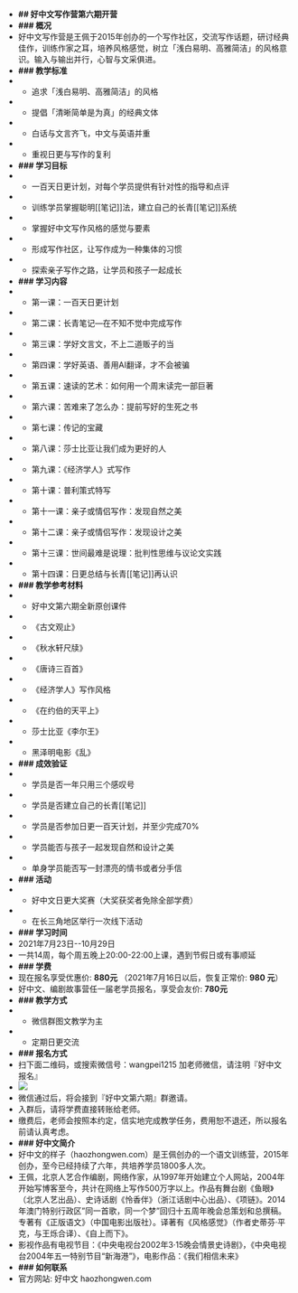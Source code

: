 - **## ​好中文写作营第六期开营**
- **### 概况**
- 好中文写作营是王佩于2015年创办的一个写作社区，交流写作话题，研讨经典佳作，训练作家之耳，培养风格感觉，树立「浅白易明、高雅简洁」的风格意识。输入与输出并行，心智与文采俱进。
- **### 教学标准**
- - 追求「浅白易明、高雅简洁」的风格
- - 提倡「清晰简单是为真」的经典文体
- - 白话与文言齐飞，中文与英语并重
- - 重视日更与写作的复利
- **### 学习目标**
- - 一百天日更计划，对每个学员提供有针对性的指导和点评
- - 训练学员掌握聪明[[笔记]]法，建立自己的长青[[笔记]]系统
- - 掌握好中文写作风格的感觉与要素
- - 形成写作社区，让写作成为一种集体的习惯
- - 探索亲子写作之路，让学员和孩子一起成长
- **### 学习内容**
- - 第一课：一百天日更计划
- - 第二课：长青笔记—在不知不觉中完成写作
- - 第三课：学好文言文，不上二道贩子的当
- - 第四课：学好英语、善用AI翻译，才不会被骗
- - 第五课：速读的艺术：如何用一个周末读完一部巨著
- - 第六课：苦难来了怎么办：提前写好的生死之书
- - 第七课：传记的宝藏
- - 第八课：莎士比亚让我们成为更好的人
- - 第九课：《经济学人》式写作
- - 第十课：普利策式特写
- - 第十一课：亲子或情侣写作：发现自然之美
- - 第十二课：亲子或情侣写作：发现设计之美
- - 第十三课：世间最难是说理：批判性思维与议论文实践
- - 第十四课：日更总结与长青[[笔记]]再认识
- **### 教学参考材料**
- - 好中文第六期全新原创课件
- - 《古文观止》
- - 《秋水轩尺牍》
- - 《唐诗三百首》
- - 《经济学人》写作风格
- - 《在约伯的天平上》
- - 莎士比亚《李尔王》
- - 黑泽明电影《乱》
- **### 成效验证**
- - 学员是否一年只用三个感叹号
- - 学员是否建立自己的长青[[笔记]]
- - 学员是否参加日更一百天计划，并至少完成70%
- - 学员能否与孩子一起发现自然和设计之美
- - 单身学员能否写一封漂亮的情书或者分手信
- **### 活动**
- - 好中文日更大奖赛（大奖获奖者免除全部学费）
- - 在长三角地区举行一次线下活动
- **### 学习时间**
- 2021年7月23日--10月29日
- 一共14周，每个周五晚上20:00-22:00上课，遇到节假日或有事顺延
- **### 学费**
- 现在报名享受优惠价: **880元** （2021年7月16日以后，恢复正常价: **980 元**）
- 好中文、编剧故事营任一届老学员报名，享受会友价: **780元**
- **### 教学方式**
- - 微信群图文教学为主
- - 定期日更交流
- **### 报名方式**
- 扫下面二维码，或搜索微信号：wangpei1215 加老师微信，请注明『好中文报名』
- ![](https://mmbiz.qpic.cn/sz_mmbiz_jpg/sCQD9pMXCWNRacYmUsT6amnGMx6bXQFIW8ia0HCWrSibY86IbZK1lUmBseljFqSia1lsQFr1X8RVicYBODpJsBoaxQ/640?wx_fmt=jpeg)
- 微信通过后，将会接到『好中文第六期』群邀请。
- 入群后，请将学费直接转账给老师。
- 缴费后，老师会按照本约定，信实地完成教学任务，费用恕不退还，所以报名前请认真考虑。
- **### 好中文简介**
- 好中文的样子（haozhongwen.com）是王佩创办的一个语文训练营，2015年创办，至今已经持续了六年，共培养学员1800多人次。
- 王佩，北京人艺合作编剧，网络作家，从1997年开始建立个人网站，2004年开始写博客至今，共计在网络上写作500万字以上。作品有舞台剧《鱼眼》（北京人艺出品）、史诗话剧《怜香伴》（浙江话剧中心出品）、《项链》。2014年澳门特别行政区”同一首歌，同一个梦”回归十五周年晚会总策划和总撰稿。专著有《正版语文》（中国电影出版社）。译著有《风格感觉》（作者史蒂芬·平克，与王烁合译）、《自上而下》。
- 影视作品有电视节目：《中央电视台2002年3·15晚会情景史诗剧》，《中央电视台2004年五一特别节目“新海港”》，电影作品：《我们相信未来》
- **### 如何联系**
- 官方网站: 好中文 haozhongwen.com
